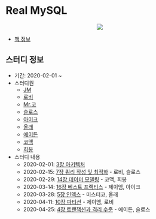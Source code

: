 # Real MySQL

<center>
    <img src="https://user-images.githubusercontent.com/34755287/73429951-31498c80-4380-11ea-8175-f2f8bc0c7ddb.png">
</center>

- [책 정보](http://www.kyobobook.co.kr/product/detailViewKor.laf?ejkGb=KOR&mallGb=KOR&barcode=9788992939003&orderClick=LAG&Kc=)

## 스터디 정보
- 기간: 2020-02-01 ~
- 스터디원
    - [JM](https://github.com/kimjungmin-developer)
    - [로비](https://github.com/kangmin46)
    - [Mr.코](https://github.com/eunsukko)
    - [슬로스](https://github.com/soojinroh)
    - [아이크](https://github.com/ike5923)
    - [올래](https://github.com/jinwookh)
    - [에이든](https://github.com/hyperpace)
    - [코맥](https://github.com/CODEMCD)
    - [희봉](https://github.com/heebong)
- 스터디 내용
    - 2020-02-01: [3장 아키텍처](https://github.com/Over-10-Study/real-mysql/tree/master/Chapter03-%EC%95%84%ED%82%A4%ED%85%8D%EC%B2%98)
    - 2020-02-15: [7장 쿼리 작성 및 최적화]() - 로비, 슬로스
    - 2020-02-29: [14장 데이터 모델링]() - 코맥, 희봉
    - 2020-03-14: [16장 베스트 프랙티스]() - 제이엠, 아이크
    - 2020-03-28: [5장 인덱스]() - 미스터코, 올래
    - 2020-04-11: [10장 파티션]() - 제이엠, 로비
    - 2020-04-25: [4장 트랜잭션과 격리 수준]() - 에이든, 슬로스